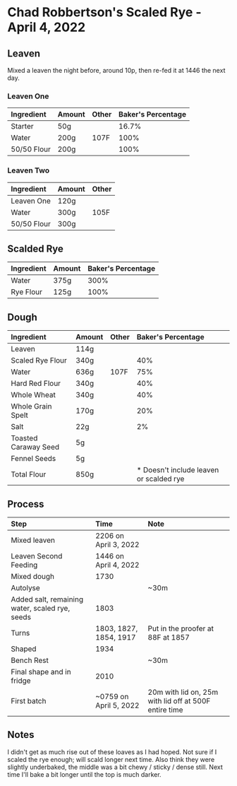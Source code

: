 # Chad Robbertson's Scaled Rye - April 4, 2022

## Leaven 

Mixed a leaven the night before, around 10p, then re-fed it at 1446 the next day. 

### Leaven One

| Ingredient  | Amount | Other | Baker's Percentage |
|:-------------|:--------|:-------|:--------------------|
| Starter     | 50g    |       | 16.7%               |
| Water       | 200g   | 107F  | 100%              |
| 50/50 Flour | 200g   |       | 100%              |

### Leaven Two

| Ingredient  | Amount | Other |
|:-------------|:--------|:-------|
| Leaven One     | 120g    |       |
| Water       | 300g   | 105F  | 
| 50/50 Flour | 300g   |       |

## Scalded Rye

| Ingredient              | Amount | Baker's Percentage |
|:-------------------------|:--------|:--------------------|
| Water                  | 375g   | 300% |
| Rye Flour | 125g | 100% |


## Dough

| Ingredient              | Amount | Other | Baker's Percentage       |
|:-------------------------|:--------|:-------|:--------------------------|
| Leaven                  | 114g   |       |                   |
| Scaled Rye Flour | 340g | | 40% |
| Water                   | 636g  | 107F  | 75%                    |
| Hard Red Flour | 340g   |       | 40%                    |
| Whole Wheat             | 340g   |       | 40%                     |
| Whole Grain Spelt             | 170g   |       | 20%                     |
| Salt                    | 22g    |       | 2%                     |
| Toasted Caraway Seed     | 5g    |       |                     |
| Fennel Seeds                    | 5g    |       |                      |
| Total Flour             | 850g  |       | * Doesn't include leaven or scalded rye |

## Process

| Step                           | Time                 | Note                                                  |
|:--------------------------------|:----------------------|:-------------------------------------------------------|
| Mixed leaven                   | 2206 on April 3, 2022 |                                                       |
| Leaven Second Feeding          | 1446 on April 4, 2022 |                                                       |
| Mixed dough                    | 1730  |                                                       |
| Autolyse                       |                      | ~30m                                                  |
| Added salt, remaining water, scaled rye, seeds | 1803                 |                                                       |
| Turns                          | 1803, 1827, 1854, 1917     | Put in the proofer at 88F at 1857                                                      |
| Shaped                         | 1934                 |                                                       |
| Bench Rest                     |                      | ~30m                                                  |
| Final shape and in fridge      | 2010                 |                                                       |
| First batch                    | ~0759 on April 5, 2022 | 20m with lid on, 25m with lid off at 500F entire time |

## Notes

I didn't get as much rise out of these loaves as I had hoped. Not sure if I scaled the rye enough; will scald longer next time. Also think they were slightly underbaked, the middle was a bit chewy / sticky / dense still. Next time I'll bake a bit longer until the top is much darker.